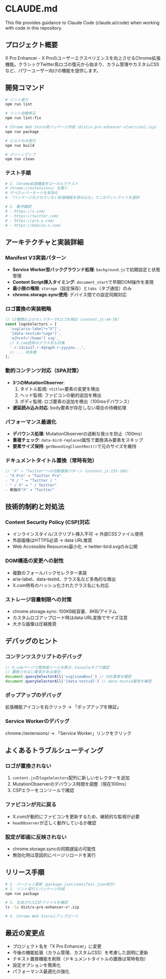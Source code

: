 # CLAUDE.md

This file provides guidance to Claude Code (claude.ai/code) when working with code in this repository.

## プロジェクト概要

X Pro Enhancer - X Proのユーザーエクスペリエンスを向上させるChrome拡張機能。クラシックTwitter鳥ロゴの復元から始まり、カラム管理やカスタムCSSなど、パワーユーザー向けの機能を提供します。

## 開発コマンド

```bash
# リント実行
npm run lint

# リント自動修正
npm run lint:fix

# Chrome Web Store用パッケージ作成（dist/x-pro-enhancer-v{version}.zip）
npm run package

# ビルドのみ実行
npm run build

# クリーンアップ
npm run clean
```

### テスト手順
```bash
# 1. Chrome拡張機能をローカルでテスト
# chrome://extensions/ を開く
# デベロッパーモードを有効化
# 「パッケージ化されていない拡張機能を読み込む」でこのディレクトリを選択

# 2. 動作確認
# - https://x.com/
# - https://twitter.com/
# - https://pro.x.com/
# - https://mobile.x.com/
```

## アーキテクチャと実装詳細

### Manifest V3実装パターン
- **Service Worker型バックグラウンド処理**: `background.js`で初期設定と状態管理
- **Content Script挿入タイミング**: `document_start`で早期DOM操作を実現
- **最小限の権限**: `storage`（設定保存）と`tabs`（タブ通信）のみ
- **chrome.storage.sync使用**: デバイス間での設定同期対応

### ロゴ置換の実装戦略
```javascript
// 13種類以上のセレクターでXロゴを検出（content.js:44-58）
const logoSelectors = [
  'svg[aria-label*="X"]',
  '[data-testid="Logo"]',
  'a[href="/home"] svg',
  // X.com固有のクラス名も対象
  '.r-13v1u17.r-4qtqp9.r-yyyyoo...',
  // ... 他多数
];
```

### 動的コンテンツ対応（SPA対策）
- **3つのMutationObserver**:
  1. タイトル監視: `<title>`要素の変更を検出
  2. ヘッド監視: ファビコンの動的追加を検出
  3. ボディ監視: ロゴ要素の追加を検出（100msデバウンス）
- **遅延読み込み対応**: body要素が存在しない場合の待機処理

### パフォーマンス最適化
- **デバウンス処理**: MutationObserverの過剰な発火を防止（100ms）
- **重複チェック**: `data-bird-replaced`属性で置換済み要素をスキップ
- **要素サイズ保持**: `getBoundingClientRect()`で元のサイズを維持

### ドキュメントタイトル置換（常時有効）
```javascript
// "X" → "Twitter"への自動置換パターン（content.js:155-168）
- "X Pro" → "Twitter Pro"
- "X / " → "Twitter / "
- " / X" → " / Twitter"
- 単独の"X" → "Twitter"
```

## 技術的制約と対処法

### Content Security Policy (CSP)対応
- インラインスタイル/スクリプト挿入不可 → 外部CSSファイル使用
- 外部画像はHTTPS必須 → data URL推奨
- Web Accessible Resources最小化 → twitter-bird.svgのみ公開

### DOM構造の変更への耐性
- 複数のフォールバックセレクター実装
- aria-label、data-testid、クラス名など多角的な検出
- X.com特有のハッシュ化されたクラス名にも対応

### ストレージ容量制限への対策
- chrome.storage.sync: 100KB総容量、8KB/アイテム
- カスタムロゴアップロード時はdata URL変換でサイズ注意
- 大きな画像は圧縮推奨

## デバッグのヒント

### コンテンツスクリプトのデバッグ
```javascript
// X.comページで開発者ツールを開き、Consoleタブで確認
// 置換されない要素がある場合:
document.querySelectorAll('svg[viewBox]') // SVG要素を確認
document.querySelectorAll('[data-testid]') // data-testid属性を確認
```

### ポップアップのデバッグ
拡張機能アイコンを右クリック → 「ポップアップを検証」

### Service Workerのデバッグ
chrome://extensions/ → 「Service Worker」リンクをクリック

## よくあるトラブルシューティング

### ロゴが置換されない
1. `content.js`の`logoSelectors`配列に新しいセレクターを追加
2. MutationObserverのデバウンス時間を調整（現在100ms）
3. CSPエラーをコンソールで確認

### ファビコンが元に戻る
- X.comが動的にファビコンを更新するため、継続的な監視が必要
- `headObserver`が正しく動作しているか確認

### 設定が即座に反映されない
- chrome.storage.syncの同期遅延の可能性
- 無効化時は意図的にページリロードを実行

## リリース手順

```bash
# 1. バージョン更新（package.jsonとmanifest.json両方）
# 2. リント実行とパッケージ作成
npm run package

# 3. 生成されたZIPファイルを確認
ls -la dist/x-pro-enhancer-v*.zip

# 4. Chrome Web Storeにアップロード
```

## 最近の変更点

- プロジェクト名を「X Pro Enhancer」に変更
- 今後の機能拡張（カラム管理、カスタムCSS）を考慮した説明に更新
- テキスト置換機能を削除（ドキュメントタイトルの置換は常時有効）
- 設定オプションを簡素化
- パフォーマンス最適化の強化